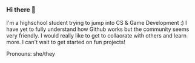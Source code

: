 ### Hi there 👋

I'm a highschool student trying to jump into CS & Game Development :)
I have yet to fully understand how Github works but the community seems very friendly. I would really like to get to collaorate with others and learn more.
I can't wait to get started on fun projects! 

Pronouns: she/they
<!--
**comshiro/comshiro** is a ✨ _special_ ✨ repository because its `README.md` (this file) appears on your GitHub profile.

Here are some ideas to get you started:

- 🔭 I’m currently working on ...
- 🌱 I’m currently learning ...
- 👯 I’m looking to collaborate on ...
- 🤔 I’m looking for help with ...
- 💬 Ask me about ...
- 📫 How to reach me: ...
- 😄 Pronouns: ...
- ⚡ Fun fact: ...
-->
